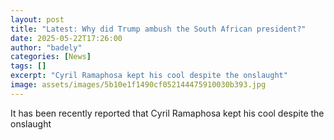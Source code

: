 ```yaml
---
layout: post
title: "Latest: Why did Trump ambush the South African president?"
date: 2025-05-22T17:26:00
author: "badely"
categories: [News]
tags: []
excerpt: "Cyril Ramaphosa kept his cool despite the onslaught"
image: assets/images/5b10e1f1490cf052144475910030b393.jpg
---
```


It has been recently reported that Cyril Ramaphosa kept his cool despite the onslaught

